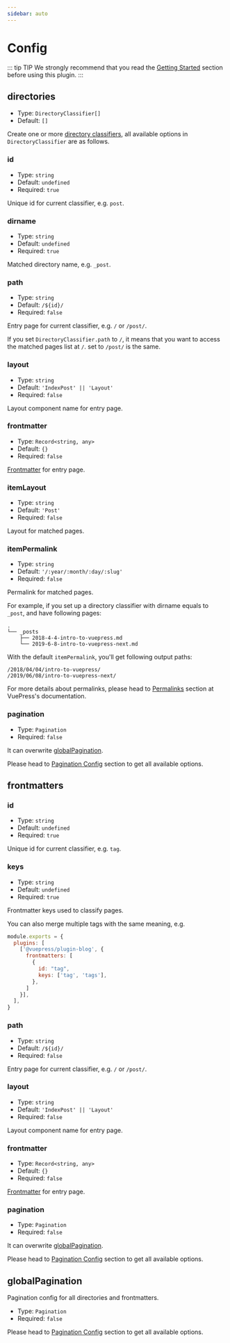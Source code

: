 ```yaml
---
sidebar: auto
---
```


# Config

::: tip TIP
We strongly recommend that you read the [Getting Started](../guide/getting-started.md) section before using this plugin.
:::

## directories

- Type: `DirectoryClassifier[]`
- Default: `[]`

Create one or more [directory classifiers](../guide/getting-started.md#directory-classifier), all available options in
`DirectoryClassifier` are as
follows.

### id

- Type: `string`
- Default: `undefined`
- Required: `true`

Unique id for current classifier, e.g. `post`.

### dirname

- Type: `string`
- Default: `undefined`
- Required: `true`

Matched directory name, e.g. `_post`.

### path

- Type: `string`
- Default: `/${id}/`
- Required: `false`

Entry page for current classifier, e.g. `/` or `/post/`.

If you set `DirectoryClassifier.path` to `/`, it means that you want to access the matched pages list at `/`. set
to `/post/` is the same.

### layout

- Type: `string`
- Default: `'IndexPost' || 'Layout'`
- Required: `false`

Layout component name for entry page.

### frontmatter

- Type: `Record<string, any>`
- Default: `{}`
- Required: `false`

[Frontmatter](https://v1.vuepress.vuejs.org/guide/frontmatter.html) for entry page.

### itemLayout

- Type: `string`
- Default: `'Post'`
- Required: `false`

Layout for matched pages.

### itemPermalink

- Type: `string`
- Default: `'/:year/:month/:day/:slug'`
- Required: `false`

Permalink for matched pages.

For example, if you set up a directory classifier with dirname equals to `_post`, and have following pages:

```
.
└── _posts
    ├── 2018-4-4-intro-to-vuepress.md
    └── 2019-6-8-intro-to-vuepress-next.md
```

With the default `itemPermalink`, you'll get following output paths:

```
/2018/04/04/intro-to-vuepress/
/2019/06/08/intro-to-vuepress-next/
```

For more details about permalinks, please head to [Permalinks](https://v1.vuepress.vuejs.org/guide/permalinks.html) section at VuePress's documentation.

### pagination

- Type: `Pagination`
- Required: `false`

It can overwrite [globalPagination](./#globalpagination).

Please head to [Pagination Config](../pagination/README.md#config) section to get all available options.

## frontmatters

### id

- Type: `string`
- Default: `undefined`
- Required: `true`

Unique id for current classifier, e.g. `tag`.

### keys

- Type: `string`
- Default: `undefined`
- Required: `true`

Frontmatter keys used to classify pages.

You can also merge multiple tags with the same meaning, e.g.

```js
module.exports = {
  plugins: [
    ['@vuepress/plugin-blog', {
      frontmatters: [
        {
          id: "tag",
          keys: ['tag', 'tags'],
        },
      ]
    }],
  ],
}
```

### path

- Type: `string`
- Default: `/${id}/`
- Required: `false`

Entry page for current classifier, e.g. `/` or `/post/`.


### layout

- Type: `string`
- Default: `'IndexPost' || 'Layout'`
- Required: `false`

Layout component name for entry page.


### frontmatter

- Type: `Record<string, any>`
- Default: `{}`
- Required: `false`

[Frontmatter](https://v1.vuepress.vuejs.org/guide/frontmatter.html) for entry page.

### pagination

- Type: `Pagination`
- Required: `false`

It can overwrite [globalPagination](./#globalpagination).

Please head to [Pagination Config](../pagination/README.md#config) section to get all available options.

## globalPagination

Pagination config for all directories and frontmatters. 

- Type: `Pagination`
- Required: `false`

Please head to [Pagination Config](../pagination/README.md#config) section to get all available options.
